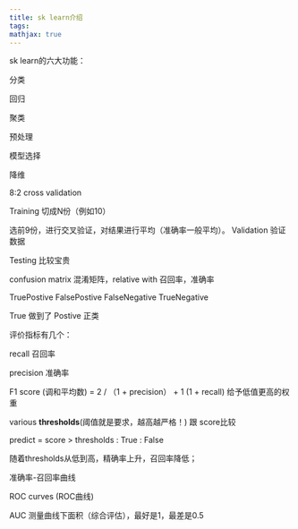 ```yaml
---
title: sk learn介绍
tags:
mathjax: true
---
```


sk learn的六大功能：

分类

回归

聚类


预处理

模型选择

降维

8:2 
cross validation

Training 切成N份（例如10）

选前9份，进行交叉验证，对结果进行平均（准确率一般平均）。
Validation 验证数据

Testing 比较宝贵

confusion matrix 混淆矩阵，relative with 召回率，准确率

TruePostive     FalsePostive
FalseNegative   TrueNegative

True 做到了
Postive 正类

评价指标有几个：

recall 召回率

precision 准确率

F1 score (调和平均数) = 2 / （1 + precision） + 1 (1 + recall) 给予低值更高的权重

various **thresholds**(阈值就是要求，越高越严格！) 跟 score比较 

predict = score > thresholds : True : False

随着thresholds从低到高，精确率上升，召回率降低；

准确率-召回率曲线

ROC curves (ROC曲线)

AUC 测量曲线下面积（综合评估），最好是1，最差是0.5
